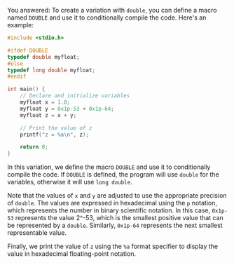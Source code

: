 
You answered:
To create a variation with `double`, you can define a macro named `DOUBLE` and use it to conditionally compile the code. Here's an example:

```c
#include <stdio.h>

#ifdef DOUBLE
typedef double myfloat;
#else
typedef long double myfloat;
#endif

int main() {
    // Declare and initialize variables
    myfloat x = 1.0;
    myfloat y = 0x1p-53 + 0x1p-64;
    myfloat z = x + y;

    // Print the value of z
    printf("z = %a\n", z);

    return 0;
} 
```

In this variation, we define the macro `DOUBLE` and use it to conditionally compile the code. If `DOUBLE` is defined, the program will use `double` for the variables, otherwise it will use `long double`.

Note that the values of `x` and `y` are adjusted to use the appropriate precision of `double`. The values are expressed in hexadecimal using the `p` notation, which represents the number in binary scientific notation. In this case, `0x1p-53` represents the value 2^-53, which is the smallest positive value that can be represented by a `double`. Similarly, `0x1p-64` represents the next smallest representable value.

Finally, we print the value of `z` using the `%a` format specifier to display the value in hexadecimal floating-point notation.
